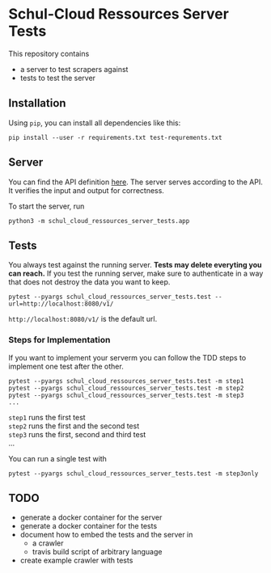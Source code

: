 # Schul-Cloud Ressources Server Tests

This repository contains

- a server to test scrapers against
- tests to test the server

## Installation

Using `pip`, you can install all dependencies like this:

    pip install --user -r requirements.txt test-requrements.txt

## Server

You can find the API definition [here][api].
The server serves according to the API.
It verifies the input and output for correctness.

To start the server, run

    python3 -m schul_cloud_ressources_server_tests.app

## Tests

You always test against the running server.
**Tests may delete everyting you can reach.**
If you test the running server, make sure to authenticate in a way that does not destroy the data you want to keep.

    pytest --pyargs schul_cloud_ressources_server_tests.test --url=http://localhost:8080/v1/

`http://localhost:8080/v1/` is the default url.

### Steps for Implementation

If you want to implement your serverm you can follow the TDD steps to implement
one test after the other.

    pytest --pyargs schul_cloud_ressources_server_tests.test -m step1
    pytest --pyargs schul_cloud_ressources_server_tests.test -m step2
    pytest --pyargs schul_cloud_ressources_server_tests.test -m step3
    ...

`step1` runs the first test  
`step2` runs the first and the second test  
`step3` runs the first, second and third test  
...

You can run  a single test with

    pytest --pyargs schul_cloud_ressources_server_tests.test -m step3only


## TODO


- generate a docker container for the server
- generate a docker container for the tests
- document how to embed the tests and the server in 
  - a crawler
  - travis build script of arbitrary language
- create example crawler with tests




[api]: https://github.com/schul-cloud/ressources-api-v1
